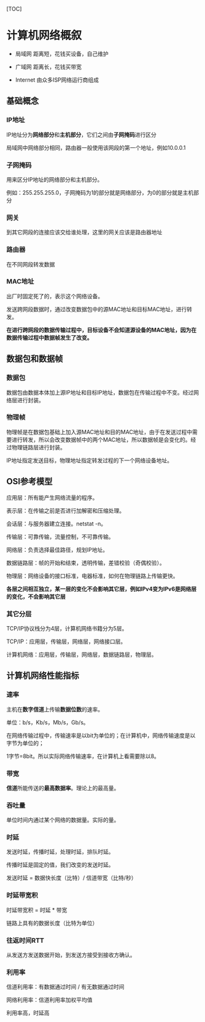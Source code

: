 [TOC]



# 计算机网络概叙

- 局域网  距离短，花钱买设备，自己维护

- 广域网  距离长，花钱买带宽
- Internet   由众多ISP网络运行商组成

## 基础概念

### IP地址

 IP地址分为**网络部分**和**主机部分**，它们之间由**子网掩码**进行区分

局域网中网络部分相同，路由器一般使用该网段的第一个地址，例如10.0.0.1



### 子网掩码

用来区分IP地址的网络部分和主机部分。

例如：255.255.255.0，子网掩码为1的部分就是网络部分，为0的部分就是主机部分



### 网关

到其它网段的连接应该交给谁处理，这里的网关应该是路由器地址



### 路由器

在不同网段转发数据



### MAC地址

出厂时固定死了的，表示这个网络设备。

发送跨网段数据时，通过改变数据包中的源MAC地址和目标MAC地址，进行转发。

**在进行跨网段的数据传输过程中，目标设备不会知道源设备的MAC地址，因为在数据传输过程中数据帧发生了改变。**



## 数据包和数据帧

### 数据包 

数据包由数据本体加上源IP地址和目标IP地址，数据包在传输过程中不变。经过网络层进行封装。

### 物理帧

物理帧是在数据包基础上加入源MAC地址和目的MAC地址，由于在发送过程中需要进行转发，所以会改变数据帧中的两个MAC地址，所以数据帧是会变化的。经过物理链路层进行封装。



IP地址指定发送目标，物理地址指定转发过程的下一个网络设备地址。



## OSI参考模型

应用层：所有能产生网络流量的程序。

表示层：在传输之前是否进行加解密和压缩处理。

会话层：与服务器建立连接。netstat -n。

传输层：可靠传输，流量控制，不可靠传输。

网络层：负责选择最佳路径，规划IP地址。

数据链路层：帧的开始和结束，透明传输，差错校验（奇偶校验）。

物理层：网络设备的接口标准，电器标准，如何在物理链路上传输更快。



**各层之间相互独立，某一层的变化不会影响其它层，例如IPv4变为IPv6是网络层的变化，不会影响其它层**



### 其它分层

TCP/IP协议栈分为4层，计算机网络书籍分为5层。

TCP/IP：应用层，传输层，网络层，网络接口层。

计算机网络：应用层，传输层，网络层，数据链路层，物理层。



## 计算机网络性能指标

### 速率

主机在**数字信道**上传输**数据位数**的速率。

单位：b/s，Kb/s，Mb/s，Gb/s。



在网络传输过程中，传输速率是以bit为单位的；在计算机中，网络传输速度是以字节为单位的；

1字节=8bit。所以实际网络传输速率，在计算机上看需要除以8。



### 带宽

**信道**所能传送的**最高数据率**。理论上的最高量。



### 吞吐量

单位时间内通过某个网络的数据量。实际的量。



### 时延

发送时延，传播时延，处理时延，排队时延。

传播时延是固定的值，我们改变的发送时延。

发送时延 = 数据快长度（比特）/ 信道带宽（比特/秒）



### 时延带宽积

时延带宽积 = 时延 * 带宽

链路上具有的数据长度（比特为单位）



### 往返时间RTT

从发送方发送数据开始，到发送方接受到接收方确认。



### 利用率

信道利用率：有数据通过时间 / 有无数据通过时间

网络利用率：信道利用率加权平均值



利用率高，时延高